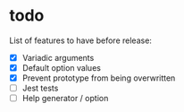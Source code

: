 # todo
List of features to have before release:

- [x] Variadic arguments
- [x] Default option values
- [x] Prevent prototype from being overwritten
- [ ] Jest tests
- [ ] Help generator / option
